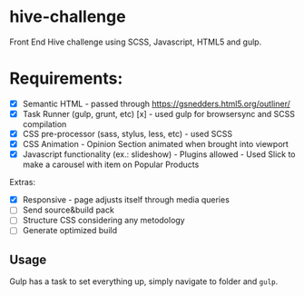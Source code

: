 # hive-challenge
Front End Hive challenge using SCSS, Javascript, HTML5 and gulp.

# Requirements:
- [x] Semantic HTML - passed through https://gsnedders.html5.org/outliner/
- [x] Task Runner (gulp, grunt, etc) [x] - used gulp for browsersync and SCSS compilation
- [x] CSS pre-processor (sass, stylus, less, etc) - used SCSS  
- [x] CSS Animation - Opinion Section animated when brought into viewport
- [x] Javascript functionality (ex.: slideshow) - Plugins allowed - Used Slick to make a carousel with item on Popular Products

Extras:
- [x] Responsive - page adjusts itself through media queries
- [ ] Send source&build pack
- [ ] Structure CSS considering any metodology
- [ ] Generate optimized build

## Usage
Gulp has a task to set everything up, simply navigate to folder and `gulp`.
